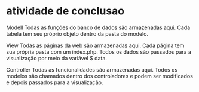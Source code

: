 # atividade de conclusao

Modell
Todas as funções do banco de dados são armazenadas aqui. Cada tabela tem seu próprio objeto dentro da pasta do modelo.

View
Todas as páginas da web são armazenadas aqui. Cada página tem sua própria pasta com um index.php. Todos os dados são passados para a visualização por meio da variável $ data.

Controller
Todas as funcionalidades são armazenadas aqui. Todos os modelos são chamados dentro dos controladores e podem ser modificados e depois passados para a visualização.
